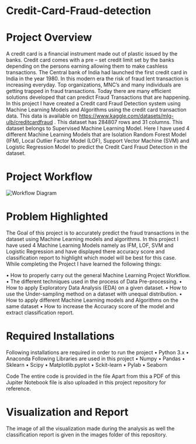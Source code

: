 # Credit-Card-Fraud-detection

# Project Overview

A credit card is a financial instrument made out of plastic issued by the banks. Credit card comes with a pre – set credit limit set by the banks depending on the persons earning allowing them to make cashless transactions. The Central bank of India had launched the first credit card in India in the year 1980.
In this modern era the risk of fraud lent transaction is increasing everyday. Top organizations, MNC’s and many individuals are getting trapped in fraud transactions. Today there are many efficient solutions developed that can predict Fraud Transactions that are happening.
In this project I have created a Credit card Fraud Detection system using Machine Learning Models and Algorithms using the credit card transaction data. This data is available on https://www.kaggle.com/datasets/mlg-ulb/creditcardfraud . This dataset has 284807 rows and 31 columns. This dataset belongs to Supervised Machine Learning Model. Here I have used 4 different Machine Learning Models that are Isolation Random Forest Model (IFM), Local Outlier Factor Model (LOF), Support Vector Machine (SVM) and Logistic Regression Model to predict the Credit Card Fraud Detection in the dataset. 

# Project Workflow
![Workflow Diagram](https://user-images.githubusercontent.com/74102049/206270497-fb258ced-4fb9-43e9-b80a-10cee0c35c4a.jpeg)

# Problem Highlighted
The Goal of this project is to accurately predict the fraud transactions in the dataset using Machine Learning models and algorithms. In this project I have used 4 Machine Learning Models namely as IFM, LOF, SVM and Logistic Regression and have displayed there accuracy score and classification report to highlight which model will be best for this case. 
While completing the Project I have learned the following things:

•	How to properly carry out the general Machine Learning Project Workflow.
•	The different techniques used in the process of Data Pre-processing.
•	How to apply Exploratory Data Analysis (EDA) on a given dataset. 
•	How to use the Under-sampling method on a dataset with unequal distribution. 
•	How to apply different Machine Learning models and Algorithms on the same dataset
•	How to increase the Accuracy score of the model and extract classification report. 


# Required Installations
Following installations are required in order to run the project
  •	Python 3.x
  •	Anaconda
Following Libraries are used in this project
  •	Numpy 
  •	Pandas
  •	Sklearn
  •	Scipy
  •	Matplotlib.pyplot
  •	Sckit-learn 
  •	Pylab
  •	Seaborn

Code
The entire code is provided in the file
Apart from this a PDF of this Jupiter Notebook file is also uploaded in this project repository for reference.

# Visualization and Report
The image of all the visualization made during the analysis as well the classification report is given in the images folder of this repository.
